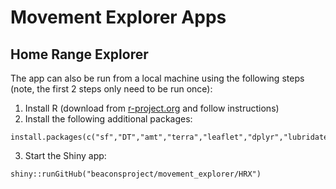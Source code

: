 # Movement Explorer Apps

## Home Range Explorer

The app can also be run from a local machine using the following steps (note, the first 2 steps only need to be run once):

  1. Install R (download from [r-project.org](https://www.r-project.org/) and follow instructions)
  2. Install the following additional packages:

    install.packages(c("sf","DT","amt","terra","leaflet","dplyr","lubridate","shinydashboard","shinycssloaders","shinyjs"))

  3. Start the Shiny app:

    shiny::runGitHub("beaconsproject/movement_explorer/HRX")

